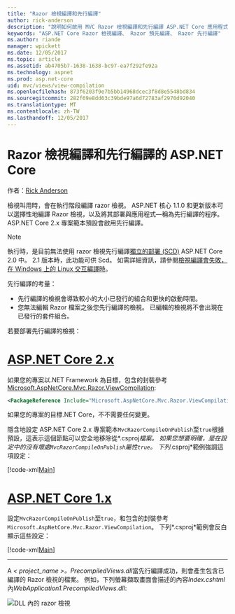 ```yaml
---
title: "Razor 檢視編譯和先行編譯"
author: rick-anderson
description: "說明如何啟用 MVC Razor 檢視編譯和先行編譯 ASP.NET Core 應用程式中的參考文件。"
keywords: "ASP.NET Core Razor 檢視編譯、 Razor 預先編譯、 Razor 先行編譯"
ms.author: riande
manager: wpickett
ms.date: 12/05/2017
ms.topic: article
ms.assetid: ab4705b7-1638-1638-bc97-ea7f292fe92a
ms.technology: aspnet
ms.prod: asp.net-core
uid: mvc/views/view-compilation
ms.openlocfilehash: 873f6203f9e7b5bb14968dcec3f8d8e5548bd834
ms.sourcegitcommit: 282f69e8dd63c39bde97a6d72783af2970d92040
ms.translationtype: MT
ms.contentlocale: zh-TW
ms.lasthandoff: 12/05/2017
---
```

# <a name="razor-view-compilation-and-precompilation-in-aspnet-core"></a>Razor 檢視編譯和先行編譯的 ASP.NET Core

作者：[Rick Anderson](https://twitter.com/RickAndMSFT)

檢視叫用時，會在執行階段編譯 razor 檢視。 ASP.NET 核心 1.1.0 和更新版本可以選擇性地編譯 Razor 檢視，以及將其部署與應用程式&mdash;稱為先行編譯的程序。 ASP.NET Core 2.x 專案範本預設會啟用先行編譯。

> [!NOTE]
> 執行時，是目前無法使用 razor 檢視先行編譯[獨立的部署 (SCD)](/dotnet/core/deploying/#self-contained-deployments-scd) ASP.NET Core 2.0 中。 2.1 版本時，此功能可供 Scd。 如需詳細資訊，請參閱[檢視編譯會失敗，在 Windows 上的 Linux 交互編譯時](https://github.com/aspnet/MvcPrecompilation/issues/102)。

先行編譯的考量：

* 先行編譯的檢視會導致較小的大小已發行的組合和更快的啟動時間。
* 您無法編輯 Razor 檔案之後您先行編譯的檢視。 已編輯的檢視將不會出現在已發行的套件組合。 

若要部署先行編譯的檢視：

# <a name="aspnet-core-2xtabaspnetcore2x"></a>[ASP.NET Core 2.x](#tab/aspnetcore2x)

如果您的專案以.NET Framework 為目標，包含的封裝參考[Microsoft.AspNetCore.Mvc.Razor.ViewCompilation](https://www.nuget.org/packages/Microsoft.AspNetCore.Mvc.Razor.ViewCompilation/):

```xml
<PackageReference Include="Microsoft.AspNetCore.Mvc.Razor.ViewCompilation" Version="2.0.0" PrivateAssets="All" />
```

如果您的專案的目標.NET Core，不不需要任何變更。

隱含地設定 ASP.NET Core 2.x 專案範本`MvcRazorCompileOnPublish`至`true`根據預設，這表示這個節點可以安全地移除從*.csproj*檔案。 如果您想要明確，是在設定中的沒有壞處`MvcRazorCompileOnPublish`屬性`true`。 下列*.csproj*範例強調這項設定：

[!code-xml[Main](view-compilation\sample\MvcRazorCompileOnPublish2.csproj?highlight=5)]

# <a name="aspnet-core-1xtabaspnetcore1x"></a>[ASP.NET Core 1.x](#tab/aspnetcore1x)

設定`MvcRazorCompileOnPublish`至`true`，和包含的封裝參考`Microsoft.AspNetCore.Mvc.Razor.ViewCompilation`。 下列*.csproj*範例會反白顯示這些設定：

[!code-xml[Main](view-compilation\sample\MvcRazorCompileOnPublish.csproj?highlight=5,12)]

---

A *< project_name >。PrecompiledViews.dll*當先行編譯成功，則會產生包含已編譯的 Razor 檢視的檔案。 例如，下列螢幕擷取畫面會描述的內容*Index.cshtml*內*WebApplication1.PrecompiledViews.dll*:

![DLL 內的 razor 檢視](view-compilation/_static/razor-views-in-dll.png)
